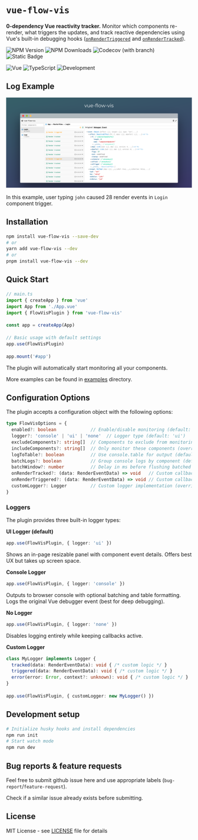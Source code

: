 # `vue-flow-vis`

**0-dependency Vue reactivity tracker.**
Monitor which components re-render, what triggers the updates, and track reactive dependencies using Vue's built-in debugging hooks ([`onRenderTriggered`](https://vuejs.org/api/composition-api-lifecycle.html#onrendertriggered) and [`onRenderTracked`](https://vuejs.org/api/composition-api-lifecycle.html#onrendertracked)).

![NPM Version](https://img.shields.io/npm/v/vue-flow-vis?style=for-the-badge&color=red)
![NPM Downloads](https://img.shields.io/npm/dw/vue-flow-vis?style=for-the-badge&color=red)
![Codecov (with branch)](https://img.shields.io/codecov/c/github/MiloradFilipovic/vue-flow-vis/main?style=for-the-badge&color=purple)
![Static Badge](https://img.shields.io/badge/Dependencies-0-pink?style=for-the-badge)


![Vue](https://img.shields.io/badge/Vue-3.x-brightgreen.svg?style=for-the-badge&color=41B883)
![TypeScript](https://img.shields.io/badge/TypeScript-5.x-blue.svg?style=for-the-badge)
![Development](https://img.shields.io/badge/Environment-Development_Only-red.svg?style=for-the-badge&color=yellow&label=ENV)



## Log Example

![image info](./static/README_screen.png)

In this example, user typing `john` caused 28 render events in `Login` component trigger.

## Installation

```bash
npm install vue-flow-vis --save-dev
# or
yarn add vue-flow-vis --dev
# or
pnpm install vue-flow-vis --dev
```

## Quick Start

```typescript
// main.ts
import { createApp } from 'vue'
import App from './App.vue'
import { FlowVisPlugin } from 'vue-flow-vis'

const app = createApp(App)

// Basic usage with default settings
app.use(FlowVisPlugin)

app.mount('#app')
```

The plugin will automatically start monitoring all your components.

More examples can be found in [examples](./examples) directory.

## Configuration Options

The plugin accepts a configuration object with the following options:

```typescript
type FlowVisOptions = {
  enabled?: boolean             // Enable/disable monitoring (default: true)
  logger?: 'console' | 'ui' | 'none'  // Logger type (default: 'ui')
  excludeComponents?: string[]  // Components to exclude from monitoring
  includeComponents?: string[]  // Only monitor these components (overrides exclude)
  logToTable?: boolean          // Use console.table for output (default: false)
  batchLogs?: boolean           // Group console logs by component (default: true)
  batchWindow?: number          // Delay in ms before flushing batched logs (default: 500)
  onRenderTracked?: (data: RenderEventData) => void   // Custom callback for tracked events
  onRenderTriggered?: (data: RenderEventData) => void // Custom callback for triggered events
  customLogger?: Logger         // Custom logger implementation (overrides logger option)
}
```

### Loggers

The plugin provides three built-in logger types:

**UI Logger (default)**
```typescript
app.use(FlowVisPlugin, { logger: 'ui' })
```
Shows an in-page resizable panel with component event details.
Offers best UX but takes up screen space.

**Console Logger**
```typescript
app.use(FlowVisPlugin, { logger: 'console' })
```
Outputs to browser console with optional batching and table formatting.
Logs the original Vue debugger event (best for deep debugging).

**No Logger**
```typescript
app.use(FlowVisPlugin, { logger: 'none' })
```
Disables logging entirely while keeping callbacks active.

**Custom Logger**
```typescript
class MyLogger implements Logger {
  tracked(data: RenderEventData): void { /* custom logic */ }
  triggered(data: RenderEventData): void { /* custom logic */ }
  error(error: Error, context?: unknown): void { /* custom logic */ }
}

app.use(FlowVisPlugin, { customLogger: new MyLogger() })
```

## Development setup
```bash
# Initialize husky hooks and install dependencies
npm run init
# Start watch mode
npm run dev
```

## Bug reports & feature requests
Feel free to submit github issue here and use appropriate labels (`bug-report`/`feature-request`).

Check if a similar issue already exists before submitting.

## License

MIT License - see [LICENSE](./LICENSE) file for details